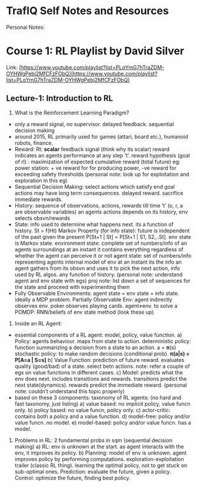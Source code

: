 # TrafIQ Self Notes and Resources

Personal Notes:

# Course 1: RL Playlist by David Silver
Link: [https://www.youtube.com/playlist?list=PLqYmG7hTraZDM-OYHWgPebj2MfCFzFObQ](https://www.youtube.com/playlist?list=PLqYmG7hTraZDM-OYHWgPebj2MfCFzFObQ)

## **Lecture-1: Introduction to RL**

1. What is the Reinforcement Learning Paradigm?
- only a reward signal, no supervisor. delayed feedback. sequential decision making
- around 2015, RL primarily used for games (attari, board etc.), humanoid robots, finance.
- Reward: Rt: **scalar** feedback signal (think why its scalar)
reward indicates an agents performance at any step ‘t’.
reward hypothesis (goal of rl) : maximization of expected cumulative reward (total future)
eg: power station: + ve reward for for producing power, -ve reward for exceeding safety thresholds (personal note: look up for exploitation and exploration in this eg)
- Sequential Decision Making: select actions which satisfy end goal
actions may have long term consequences. delayed reward. sacrifice immediate rewards.
- History: sequence of observations, actions, rewards till time ‘t’ (o, r, a are observable variables)
an agents actions depends on its history, env selects obsvn/rewards
- State: info used to determine what happens next. its a function of history. St = f(Ht)
Markov Property (for info state): future is independent of the past given the present
P[St+1 | St] = P[St+1 | S1, S2,..St]. env state is Markov state.
environment state: complete set of numbers/info of an agents surroundings at an instant
it contains everything regardless of whether the agent can perceive it or not
agent state: set of numbers/info representing agents internal model of env at an instant
its the info an agent gathers from its obsvn and uses it to pick the next action, info used by RL algos. any function of history. (personal note: understand agent and env state with egs)
proj note: list down a set of sequences for the state and proceed with experimenting them
- Fully Observable Environments: agent state = env state = info state. ideally a MDP problem.
Partially Observable Env: agent indirectly observes env. poker observes playing cards. agent≠env.
to solve a POMDP: RNN/beliefs of env state method (look these up)

1. Inside an RL Agent:
- essential components of a RL agent: model, policy, value function.
a) Policy: agents behaviour. maps from state to action. 
deterministic policy: function summarizing a decision from a state to an action. a = **π**(s)
stochastic policy: to make random decisions (conditional prob). **π(a|s) = P[A=a | S=s]**
b) Value Function: prediction of future reward. evaluates quality (good/bad) of a state. select betn actions. note: refer a couple of egs on value functions in different cases.
c) Model: predicts what the env does next. includes transitions and rewards. 
transitions predict the next state(dynamics). rewards predict the immediate reward. 
(personal note: couldn’t understand this topic properly)
- based on these 3 components: taxonomy of RL agents: (no hard and fast taxonomy, just listing)
a) value based: no implicit policy, value funcn only. 
b) policy based: no value funcn, policy only.
c) actor-critic: contains both a policy and a value function.
d) model-free: policy and/or value funcn. no model.
e) model-based: policy and/or value funcn. has a model.
1. Problems in RL: 2 fundamental probs in sqm (sequential decision making)
a) RL: env is unknown at the start. as agent interacts with the env, it improves its policy. 
b) Planning: model of env is unknown. agent improves policy by performing computations. 
exploration-exploitation trailer (classic RL thing). learning the optimal policy, not to get stuck on sub-optimal ones.
Prediction: evaluate the future, given a policy. Control: optimize the future, finding best policy.
